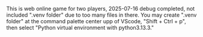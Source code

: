 This is web online game for two players, 2025-07-16 debug completed,
not included ".venv folder" due to too many files in there. 
You may create ".venv folder" at the command palette center upp of VScode, 
"Shift + Ctrl + p", then select "Python virtual environment with python3.13.3."